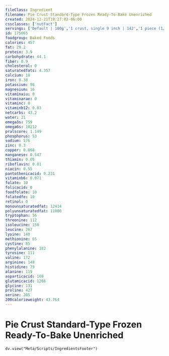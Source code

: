 ```yaml
---
fileClass: Ingredient
filename: Pie Crust Standard-Type Frozen Ready-To-Bake Unenriched
created: 2024-12-21T19:27:02-06:00
cssclasses: ['nutFact']
servings: ['Default | 100g','1 crust, single 9 inch | 142','1 piece (1/8 of 9 inch crust) | 16']
id: 175065
foodgroup: Baked Foods
calories: 457
fat: 29.2
protein: 3.9
carbohydrate: 44.1
fiber: 0.9
cholesterol: 0
saturatedfats: 4.357
calcium: 18
iron: 0.38
potassium: 98
magnesium: 16
vitaminaiu: 0
vitaminarae: 0
vitaminc: 0
vitaminb12: 0.03
netcarbs: 43.2
water: 21
omega3s: 759
omega6s: 10212
pralscore: 1.149
phosphorus: 53
sodium: 576
zinc: 0.3
copper: 0.068
manganese: 0.547
thiamin: 0.05
riboflavin: 0.01
niacin: 0.55
pantothenicacid: 0.231
vitaminb6: 0.071
folate: 10
folicacid: 0
foodfolate: 10
folatedfe: 10
retinol: 0
monounsaturatedfat: 12414
polyunsaturatedfat: 11000
tryptophan: 56
threonine: 112
isoleucine: 150
leucine: 267
lysine: 140
methionine: 65
cystine: 85
phenylalanine: 182
tyrosine: 111
valine: 172
arginine: 148
histidine: 79
alanine: 119
asparticacid: 169
glutamicacid: 1266
glycine: 131
proline: 427
serine: 205
200calorieweight: 43.764
---
```


# Pie Crust Standard-Type Frozen Ready-To-Bake Unenriched

```dataviewjs
dv.view("Meta/Scripts/IngredientsFooter")
```